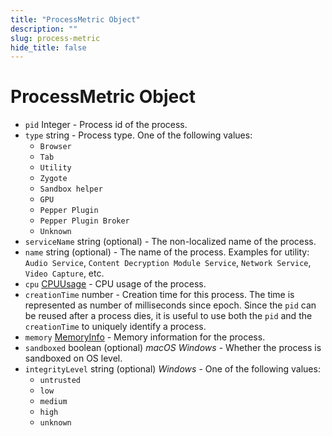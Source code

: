 ```yaml
---
title: "ProcessMetric Object"
description: ""
slug: process-metric
hide_title: false
---
```


# ProcessMetric Object

* `pid` Integer - Process id of the process.
* `type` string - Process type. One of the following values:
  * `Browser`
  * `Tab`
  * `Utility`
  * `Zygote`
  * `Sandbox helper`
  * `GPU`
  * `Pepper Plugin`
  * `Pepper Plugin Broker`
  * `Unknown`
* `serviceName` string (optional) - The non-localized name of the process.
* `name` string (optional) - The name of the process.
    Examples for utility: `Audio Service`, `Content Decryption Module Service`, `Network Service`, `Video Capture`, etc.
* `cpu` [CPUUsage](cpu-usage.md) - CPU usage of the process.
* `creationTime` number - Creation time for this process.
    The time is represented as number of milliseconds since epoch.
    Since the `pid` can be reused after a process dies,
    it is useful to use both the `pid` and the `creationTime` to uniquely identify a process.
* `memory` [MemoryInfo](memory-info.md) - Memory information for the process.
* `sandboxed` boolean (optional) _macOS_ _Windows_ - Whether the process is sandboxed on OS level.
* `integrityLevel` string (optional) _Windows_ - One of the following values:
  * `untrusted`
  * `low`
  * `medium`
  * `high`
  * `unknown`
